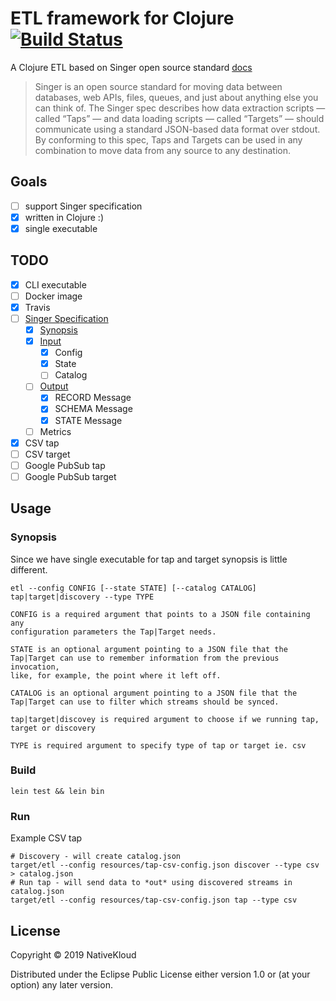 # ETL framework for Clojure [![Build Status](https://travis-ci.org/nativekloud/etl.svg?branch=master)](https://travis-ci.org/nativekloud/etl)

A Clojure ETL based on Singer open source standard [docs](https://github.com/singer-io/getting-started)

> Singer is an open source standard for moving data between databases, web APIs, files, queues, and just about anything else you can think of. The Singer spec describes how data extraction scripts — called “Taps” — and data loading scripts — called “Targets” — should communicate using a standard JSON-based data format over stdout. By conforming to this spec, Taps and Targets can be used in any combination to move data from any source to any destination.

## Goals

- [ ] support Singer specification
- [x] written in Clojure :)
- [x] single executable

## TODO

- [x] CLI executable
- [ ] Docker image
- [x] Travis
- [ ] [Singer Specification](https://github.com/singer-io/getting-started/blob/master/docs/SPEC.md#singer-specification)
  - [x] [Synopsis](https://github.com/singer-io/getting-started/blob/master/docs/SPEC.md#synopsis)
  - [x] [Input](https://github.com/singer-io/getting-started/blob/master/docs/SPEC.md#input)
    - [x] Config
    - [x] State
    - [ ] Catalog
  - [ ] [Output](https://github.com/singer-io/getting-started/blob/master/docs/SPEC.md#output)
    - [x] RECORD Message
    - [x] SCHEMA Message
    - [x] STATE Message
  - [ ] Metrics
- [x] CSV tap
- [ ] CSV target
- [ ] Google PubSub tap
- [ ] Google PubSub target

## Usage

### Synopsis

Since we have single executable for tap and target synopsis is little different.

``` shell
etl --config CONFIG [--state STATE] [--catalog CATALOG] tap|target|discovery --type TYPE

CONFIG is a required argument that points to a JSON file containing any
configuration parameters the Tap|Target needs.

STATE is an optional argument pointing to a JSON file that the
Tap|Target can use to remember information from the previous invocation,
like, for example, the point where it left off.

CATALOG is an optional argument pointing to a JSON file that the
Tap|Target can use to filter which streams should be synced.

tap|target|discovey is required argument to choose if we running tap, target or discovery

TYPE is required argument to specify type of tap or target ie. csv

```

### Build

``` shell
lein test && lein bin
```

### Run

Example CSV tap

``` shell
# Discovery - will create catalog.json
target/etl --config resources/tap-csv-config.json discover --type csv > catalog.json
# Run tap - will send data to *out* using discovered streams in catalog.json
target/etl --config resources/tap-csv-config.json tap --type csv
```


## License

Copyright © 2019 NativeKloud

Distributed under the Eclipse Public License either version 1.0 or (at
your option) any later version.
